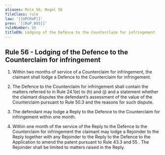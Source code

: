 ```yaml
---
aliases: Rule 56, Regel 56
fileClass: rule
law: '[[UPCRoP]]'
prev: '[[RoP.055]]'
ruleNumber: 56
titleEN: Lodging of the Defence to the Counterclaim for infringement
---
```


## Rule 56 - Lodging of the Defence to the Counterclaim for infringement

1. Within two months of service of a Counterclaim for infringement, the claimant shall lodge a Defence to the Counterclaim for infringement.   

2. The Defence to the Counterclaim for infringement shall contain the matters referred to in Rule 24.1(e) to (h) and (j) and a statement whether the claimant disputes the defendant’s assessment of the value of the Counterclaim pursuant to Rule 50.3 and the reasons for such dispute.  

3. The defendant may lodge a Reply to the Defence to the Counterclaim for infringement within one month.  

4. Within one month of the service of the Reply to the Defence to the Counterclaim for infringement the claimant may lodge a Rejoinder to the Reply together with any Rejoinder to the Reply to the Defence to the Application to amend the patent pursuant to Rule 43.3 and 55 . The Rejoinder shall be limited to matters raised in the Reply.